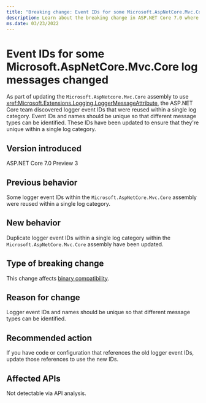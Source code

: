 ```yaml
---
title: "Breaking change: Event IDs for some Microsoft.AspNetCore.Mvc.Core log messages changed"
description: Learn about the breaking change in ASP.NET Core 7.0 where event IDs for some Microsoft.AspNetCore.Mvc.Core log messages changed.
ms.date: 03/23/2022
---
```


# Event IDs for some Microsoft.AspNetCore.Mvc.Core log messages changed

As part of updating the `Microsoft.AspNetcore.Mvc.Core` assembly to use <xref:Microsoft.Extensions.Logging.LoggerMessageAttribute>, the ASP.NET Core team discovered logger event IDs that were reused within a single log category. Event IDs and names should be unique so that different message types can be identified. These IDs have been updated to ensure that they're unique within a single log category.

## Version introduced

ASP.NET Core 7.0 Preview 3

## Previous behavior

Some logger event IDs within the `Microsoft.AspNetCore.Mvc.Core` assembly were reused within a single log category.

## New behavior

Duplicate logger event IDs within a single log category within the `Microsoft.AspNetCore.Mvc.Core` assembly have been updated.

## Type of breaking change

This change affects [binary compatibility](../../categories.md#binary-compatibility).

## Reason for change

Logger event IDs and names should be unique so that different message types can be identified.

## Recommended action

If you have code or configuration that references the old logger event IDs, update those references to use the new IDs.

## Affected APIs

Not detectable via API analysis.

